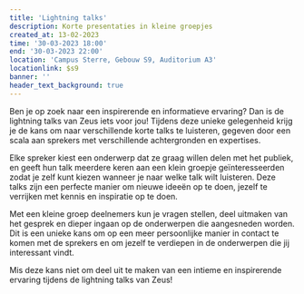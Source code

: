 ```yaml
---
title: 'Lightning talks'
description: Korte presentaties in kleine groepjes
created_at: 13-02-2023
time: '30-03-2023 18:00'
end: '30-03-2023 22:00'
location: 'Campus Sterre, Gebouw S9, Auditorium A3'
locationlink: $s9
banner: ''
header_text_background: true
---
```


Ben je op zoek naar een inspirerende en informatieve ervaring? Dan is de lightning talks van Zeus iets voor jou! Tijdens
deze unieke gelegenheid krijg je de kans om naar verschillende korte talks te luisteren, gegeven door een scala aan
sprekers met verschillende achtergronden en expertises.

Elke spreker kiest een onderwerp dat ze graag willen delen met het publiek, en geeft hun talk meerdere keren aan een klein groepje geïnteresseerden zodat je
zelf kunt kiezen wanneer je naar welke talk wilt luisteren. Deze talks zijn een perfecte manier om nieuwe ideeën op te
doen, jezelf te verrijken met kennis en inspiratie op te doen.

Met een kleine groep deelnemers kun je vragen stellen, deel uitmaken van het gesprek en dieper ingaan op de onderwerpen
die aangesneden worden. Dit is een unieke kans om op een meer persoonlijke manier in contact te komen met de sprekers en
om jezelf te verdiepen in de onderwerpen die jij interessant vindt.

Mis deze kans niet om deel uit te maken van een intieme en inspirerende ervaring tijdens de lightning talks van Zeus!
